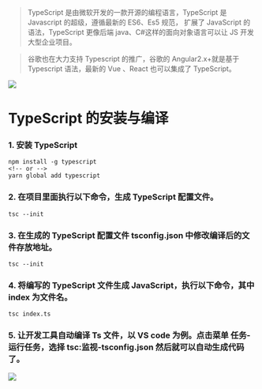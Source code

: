 > TypeScript 是由微软开发的一款开源的编程语言，TypeScript 是 Javascript 的超级，遵循最新的 ES6、Es5 规范， 扩展了 JavaScript 的语法，TypeScript 更像后端 java、C#这样的面向对象语言可以让 JS 开发大型企业项目。

> 谷歌也在大力支持 Typescript 的推广，谷歌的 Angular2.x+就是基于 Typescript 语法，最新的 Vue 、React 也可以集成了 TypeScript。

<img src="https://img-blog.csdnimg.cn/20191228194824197.png?x-oss-process=image/watermark,type_ZmFuZ3poZW5naGVpdGk,shadow_10,text_aHR0cHM6Ly9ibG9nLmNzZG4ubmV0L3dlaXhpbl80MDYyOTI0NA==,size_16,color_FFFFFF,t_70">

# TypeScript 的安装与编译

### 1. 安装 TypeScript

```
npm install -g typescript
<!-- or -->
yarn global add typescript
```

### 2. 在项目里面执行以下命令，生成 TypeScript 配置文件。

```
tsc --init
```

### 3. 在生成的 TypeScript 配置文件 tsconfig.json 中修改编译后的文件存放地址。

```
tsc --init
```

### 4. 将编写的 TypeScript 文件生成 JavaScript，执行以下命令，其中 index 为文件名。

```
tsc index.ts
```

### 5. 让开发工具自动编译 Ts 文件，以 VS code 为例。点击菜单 任务-运行任务，选择 tsc:监视-tsconfig.json 然后就可以自动生成代码了。

<img src="https://img-blog.csdnimg.cn/20191228201530536.png?x-oss-process=image/watermark,type_ZmFuZ3poZW5naGVpdGk,shadow_10,text_aHR0cHM6Ly9ibG9nLmNzZG4ubmV0L3dlaXhpbl80MDYyOTI0NA==,size_16,color_FFFFFF,t_70">
